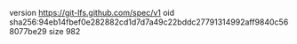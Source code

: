 version https://git-lfs.github.com/spec/v1
oid sha256:94eb14fbef0e282882cd1d7d7a49c22bddc27791314992aff9840c568077be29
size 982
